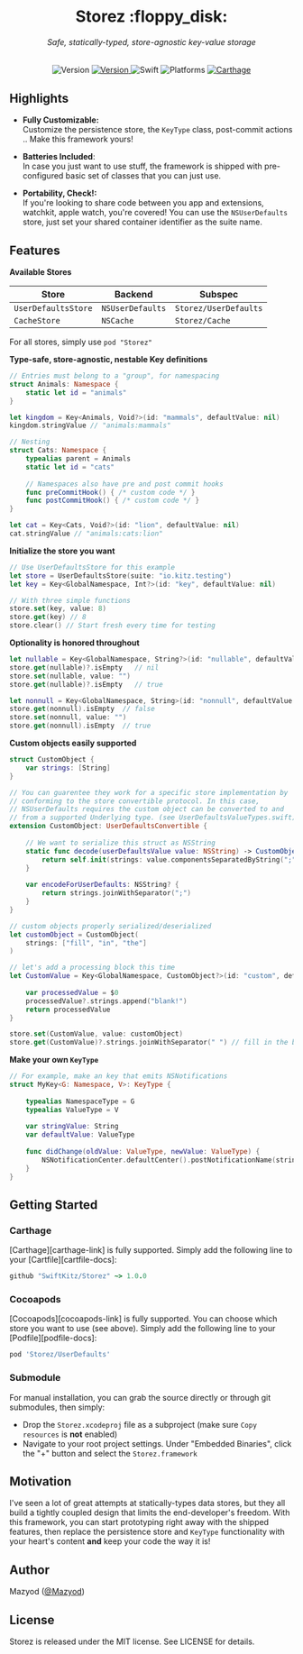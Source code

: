 
<h1 align="center">
  Storez :floppy_disk:
<h6 align="center">
  Safe, statically-typed, store-agnostic key-value storage
</h6>
</h1>

<p align="center">
  <img alt="Version" src="https://img.shields.io/badge/version-1.0.0-blue.svg" />
  <a alt="Travis CI" href="https://travis-ci.org/SwiftKitz/Storez">
    <img alt="Version" src="https://travis-ci.org/SwiftKitz/Storez.svg?branch=master" />
  </a>
  <img alt="Swift" src="https://img.shields.io/badge/swift-2.1-orange.svg" />
  <img alt="Platforms" src="https://img.shields.io/badge/platform-ios%20%7C%20osx%20%7C%20watchos%20%7C%20tvos-lightgrey.svg" />
  <a alt="Carthage Compatible" href="https://github.com/SwiftKitz/Notificationz#carthage">
    <img alt="Carthage" src="https://img.shields.io/badge/Carthage-compatible-4BC51D.svg?style=flat" />
  </a>
</p>

## Highlights

+ __Fully Customizable:__<br />
Customize the persistence store, the `KeyType` class, post-commit actions .. Make this framework yours!

+ __Batteries Included__:<br />
In case you just want to use stuff, the framework is shipped with pre-configured basic set of classes that you can just use.

+ __Portability, Check!:__<br />
If you're looking to share code between you app and extensions, watchkit, apple watch, you're covered! You can use the `NSUserDefaults` store, just set your shared container identifier as the suite name.

## Features

__Available Stores__

| Store | Backend | Subspec |
|-------|---------|---------|
| `UserDefaultsStore` | `NSUserDefaults` | `Storez/UserDefaults` |
| `CacheStore` | `NSCache` | `Storez/Cache` |

For all stores, simply use `pod "Storez"`

__Type-safe, store-agnostic, nestable Key definitions__

```swift
// Entries must belong to a "group", for namespacing
struct Animals: Namespace {
    static let id = "animals"
}

let kingdom = Key<Animals, Void?>(id: "mammals", defaultValue: nil)
kingdom.stringValue // "animals:mammals"

// Nesting
struct Cats: Namespace {
    typealias parent = Animals
    static let id = "cats"
    
    // Namespaces also have pre and post commit hooks
    func preCommitHook() { /* custom code */ }
    func postCommitHook() { /* custom code */ }
}

let cat = Key<Cats, Void?>(id: "lion", defaultValue: nil)
cat.stringValue // "animals:cats:lion"
```

__Initialize the store you want__

```swift
// Use UserDefaultsStore for this example
let store = UserDefaultsStore(suite: "io.kitz.testing")
let key = Key<GlobalNamespace, Int?>(id: "key", defaultValue: nil)

// With three simple functions
store.set(key, value: 8)
store.get(key) // 8
store.clear() // Start fresh every time for testing
```

__Optionality is honored throughout__

```swift
let nullable = Key<GlobalNamespace, String?>(id: "nullable", defaultValue: nil)
store.get(nullable)?.isEmpty   // nil
store.set(nullable, value: "")
store.get(nullable)?.isEmpty   // true

let nonnull = Key<GlobalNamespace, String>(id: "nonnull", defaultValue: "!")
store.get(nonnull).isEmpty  // false
store.set(nonnull, value: "")
store.get(nonnull).isEmpty  // true
```

__Custom objects easily supported__

```swift
struct CustomObject {
    var strings: [String]
}

// You can guarentee they work for a specific store implementation by
// conforming to the store convertible protocol. In this case,
// NSUserDefaults requires the custom object can be converted to and 
// from a supported Underlying type. (see UserDefaultsValueTypes.swift)
extension CustomObject: UserDefaultsConvertible {
    
    // We want to serialize this struct as NSString
    static func decode(userDefaultsValue value: NSString) -> CustomObject? {
        return self.init(strings: value.componentsSeparatedByString(";"))
    }
    
    var encodeForUserDefaults: NSString? {
        return strings.joinWithSeparator(";")
    }
}

// custom objects properly serialized/deserialized
let customObject = CustomObject(
    strings: ["fill", "in", "the"]
)

// let's add a processing block this time
let CustomValue = Key<GlobalNamespace, CustomObject?>(id: "custom", defaultValue: nil) {
    
    var processedValue = $0
    processedValue?.strings.append("blank!")
    return processedValue
}

store.set(CustomValue, value: customObject)
store.get(CustomValue)?.strings.joinWithSeparator(" ") // fill in the blank!
```

__Make your own `KeyType`__

```swift
// For example, make an key that emits NSNotifications
struct MyKey<G: Namespace, V>: KeyType {
    
    typealias NamespaceType = G
    typealias ValueType = V
    
    var stringValue: String
    var defaultValue: ValueType
    
    func didChange(oldValue: ValueType, newValue: ValueType) {
        NSNotificationCenter.defaultCenter().postNotificationName(stringValue, object: nil)
    }
}
```

## Getting Started

### Carthage

[Carthage][carthage-link] is fully supported. Simply add the following line to your [Cartfile][cartfile-docs]:

```ruby
github "SwiftKitz/Storez" ~> 1.0.0
```

### Cocoapods

[Cocoapods][cocoapods-link] is fully supported. You can choose which store you want to use (see above). Simply add the following line to your [Podfile][podfile-docs]:

```ruby
pod 'Storez/UserDefaults'
```

### Submodule

For manual installation, you can grab the source directly or through git submodules, then simply:

+ Drop the `Storez.xcodeproj` file as a subproject (make sure `Copy resources` is __not__ enabled)
+ Navigate to your root project settings. Under "Embedded Binaries", click the "+" button and select the `Storez.framework`

## Motivation

I've seen a lot of great attempts at statically-types data stores, but they all build a tightly coupled design that limits the end-developer's freedom. With this framework, you can start prototyping right away with the shipped features, then replace the persistence store and `KeyType` functionality with your heart's content __and__ keep your code the way it is!

## Author

Mazyod ([@Mazyod](http://twitter.com/mazyod))

## License

Storez is released under the MIT license. See LICENSE for details.
